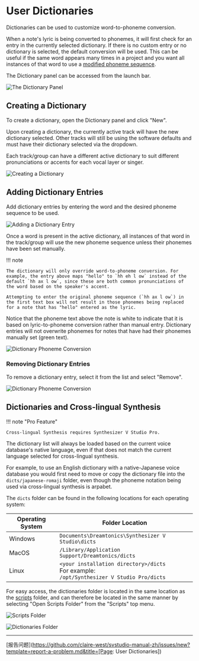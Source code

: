 # User Dictionaries

Dictionaries can be used to customize word-to-phoneme conversion.

When a note's lyric is being converted to phonemes, it will first check for an entry in the currently selected dictionary. If there is no custom entry or no dictionary is selected, the default conversion will be used. This can be useful if the same word appears many times in a project and you want all instances of that word to use a [modified phoneme sequence](../note-properties/editing-phonemes.md#changing-a-notes-phonemes).

The Dictionary panel can be accessed from the launch bar.

![The Dictionary Panel](../img/advanced/dictionary-panel.png)

## Creating a Dictionary

To create a dictionary, open the Dictionary panel and click "New".

Upon creating a dictionary, the currently active track will have the new dictionary selected. Other tracks will still be using the software defaults and must have their dictionary selected via the dropdown.

Each track/group can have a different active dictionary to suit different pronunciations or accents for each vocal layer or singer.

![Creating a Dictionary](../img/advanced/dictionary-new.png)

## Adding Dictionary Entries

Add dictionary entries by entering the word and the desired phoneme sequence to be used.

![Adding a Dictionary Entry](../img/advanced/dictionary-new-entry.png)

Once a word is present in the active dictionary, all instances of that word in the track/group will use the new phoneme sequence unless their phonemes have been set manually.

!!! note

    The dictionary will only override word-to-phoneme conversion. For example, the entry above maps "hello" to `hh eh l ow` instead of the default `hh ax l ow`, since these are both common pronunciations of the word based on the speaker's accent.

    Attempting to enter the original phoneme sequence (`hh ax l ow`) in the first text box will not result in those phonemes being replaced for a note that has "hello" entered as the lyric.

Notice that the phoneme text above the note is white to indicate that it is based on lyric-to-phoneme conversion rather than manual entry. Dictionary entries will not overwrite phonemes for notes that have had their phonemes manually set (green text).

![Dictionary Phoneme Conversion](../img/advanced/dictionary-conversion.png)

### Removing Dictionary Entries

To remove a dictionary entry, select it from the list and select "Remove".

![Dictionary Phoneme Conversion](../img/advanced/dictionary-remove.png)

## Dictionaries and Cross-lingual Synthesis

!!! note "Pro Feature"

    Cross-lingual Synthesis requires Synthesizer V Studio Pro.

The dictionary list will always be loaded based on the current voice database's native language, even if that does not match the current language selected for cross-lingual synthesis.

For example, to use an English dictionary with a native-Japanese voice database you would first need to move or copy the dictionary file into the `dicts/japanese-romaji` folder, even though the phoneme notation being used via cross-lingual synthesis is arpabet.

The `dicts` folder can be found in the following locations for each operating system:

|Operating System|Folder Location|
|---|---|
|Windows|`Documents\Dreamtonics\Synthesizer V Studio\dicts`|
|MacOS|`/Library/Application Support/Dreamtonics/dicts`|
|Linux|`<your installation directory>/dicts`<br/>For example:<br/>`/opt/Synthesizer V Studio Pro/dicts`|

For easy access, the dictionaries folder is located in the same location as the [scripts]() folder, and can therefore be located in the same manner by selecting "Open Scripts Folder" from the "Scripts" top menu.

![Scripts Folder](../img/advanced/scripts-open-folder.png)

![Dictionaries Folder](../img/advanced/dicts-folder.png)

---

[报告问题](https://github.com/claire-west/svstudio-manual-zh/issues/new?template=report-a-problem.md&title=[Page: User Dictionaries])